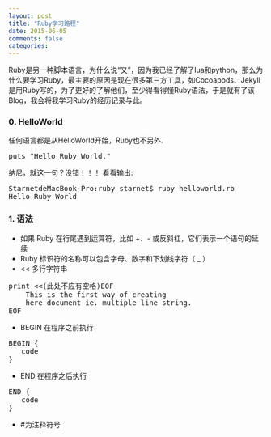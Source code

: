 ```yaml
---
layout: post
title: "Ruby学习路程"
date: 2015-06-05
comments: false
categories: 
---
```

Ruby是另一种脚本语言，为什么说“又”，因为我已经了解了lua和python，那么为什么要学习Ruby，最主要的原因是现在很多第三方工具，如Cocoapods、Jekyll是用Ruby写的，为了更好的了解他们，至少得看得懂Ruby语法，于是就有了该Blog，我会将我学习Ruby的经历记录与此。

### 0. HelloWorld
任何语言都是从HelloWorld开始，Ruby也不另外.
<pre>
puts "Hello Ruby World."
</pre>
纳尼，就这一句？没错！！！ 看看输出:
<pre>
StarnetdeMacBook-Pro:ruby starnet$ ruby helloworld.rb 
Hello Ruby World
</pre>

### 1. 语法
* 如果 Ruby 在行尾遇到运算符，比如 +、- 或反斜杠，它们表示一个语句的延续
* Ruby 标识符的名称可以包含字母、数字和下划线字符（ _ ）
* << 多行字符串
<pre>
print <<(此处不应有空格)EOF
    This is the first way of creating
    here document ie. multiple line string.
EOF
</pre>
* BEGIN 在程序之前执行
<pre>
BEGIN {
   code
}
</pre>
* END 在程序之后执行
<pre>
END {
   code
}
</pre>
* \#为注释符号